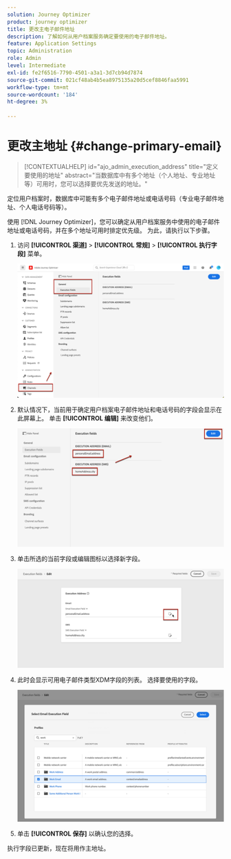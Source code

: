 ```yaml
---
solution: Journey Optimizer
product: journey optimizer
title: 更改主电子邮件地址
description: 了解如何从用户档案服务确定要使用的电子邮件地址。
feature: Application Settings
topic: Administration
role: Admin
level: Intermediate
exl-id: fe2f6516-7790-4501-a3a1-3d7cb94d7874
source-git-commit: 021cf48ab4b5ea8975135a20d5cef8846faa5991
workflow-type: tm+mt
source-wordcount: '184'
ht-degree: 3%

---
```


# 更改主地址 {#change-primary-email}

>[!CONTEXTUALHELP]
>id="ajo_admin_execution_address"
>title="定义要使用的地址"
>abstract="当数据库中有多个地址（个人地址、专业地址等）可用时，您可以选择要优先发送的地址。"

定位用户档案时，数据库中可能有多个电子邮件地址或电话号码（专业电子邮件地址、个人电话号码等）。

使用 [!DNL Journey Optimizer]，您可以确定从用户档案服务中使用的电子邮件地址或电话号码，并在多个地址可用时排定优先级。 为此，请执行以下步骤。

1. 访问  **[!UICONTROL 渠道]** > **[!UICONTROL 常规]** > **[!UICONTROL 执行字段]** 菜单。

   ![](assets/primary-address-execution-fields.png)

1. 默认情况下，当前用于确定用户档案电子邮件地址和电话号码的字段会显示在此屏幕上。 单击 **[!UICONTROL 编辑]** 来改变他们。

   ![](assets/primary-address.png)

1. 单击所选的当前字段或编辑图标以选择新字段。

   ![](assets/primary-address-edit.png)

1. 此时会显示可用电子邮件类型XDM字段的列表。 选择要使用的字段。

   ![](assets/primary-address-select-field.png)

1. 单击 **[!UICONTROL 保存]** 以确认您的选择。

执行字段已更新，现在将用作主地址。

<!--1. You can also select an additional field to use as secondary email address. This allows you to determine which field to use if the primary field is empty for a profile. -->
